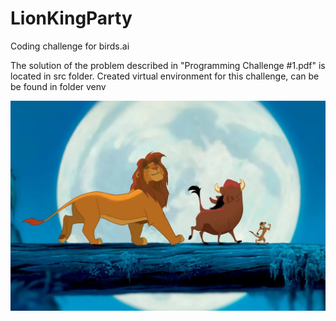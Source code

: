 # LionKingParty

Coding challenge for birds.ai

The solution of the problem described in "Programming Challenge #1.pdf" is located in src folder.
Created virtual environment for this challenge, can be be found in folder venv

![image info](./images/lionking.webp)
